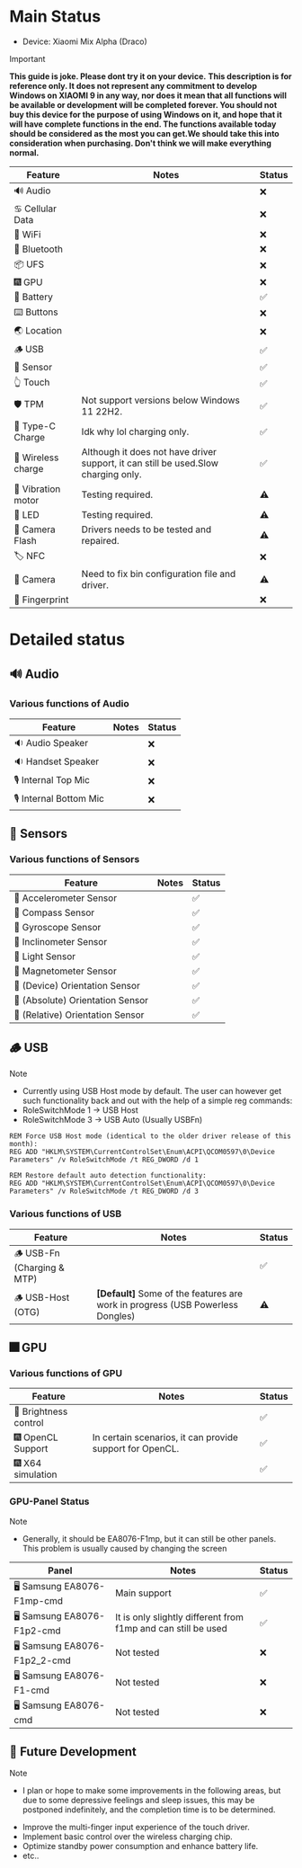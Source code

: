 # Main Status
- Device: Xiaomi Mix Alpha (Draco)
> [!IMPORTANT]
> **This guide is joke. Please dont try it on your device.**
> **This description is for reference only. It does not represent any commitment to develop Windows on XIAOMI 9 in any way, nor does it mean that all functions will be available or development will be completed forever. You should not buy this device for the purpose of using Windows on it, and hope that it will have complete functions in the end. The functions available today should be considered as the most you can get.We should take this into consideration when purchasing. Don't think we will make everything normal.**

| Feature                | Notes                                                                                   | Status         |
|------------------------|-----------------------------------------------------------------------------------------|----------------|
| 🔊 Audio               |                                                                                         | ❌            |
| ♋ Cellular Data       |                                                                                         | ❌            |
| 🛜 WiFi                |                                                                                         | ❌            |
| 🔵 Bluetooth           |                                                                                         | ❌            |
| 📦 UFS                 |                                                                                         | ❌            |
| 🎆 GPU                 |                                                                                         | ❌            |
| 🔋 Battery             |                                                                                         | ✅            |
| ⌨️ Buttons             |                                                                                         | ❌            |
| 🌏 Location            |                                                                                         | ❌           |
| 🪵 USB                 |                                                                                         | ✅            |
| 🧭 Sensor              |                                                                                         | ✅            |
| 👆 Touch               |                                                                                         | ✅            |
| 🛡️ TPM                 | Not support versions below Windows 11 22H2.                                             | ✅            |
| 🔌 Type-C Charge       | Idk why lol charging only.                                                                     | ✅            |
| 🔌 Wireless charge     | Although it does not have driver support, it can still be used.Slow charging only.      | ✅            |
| 📳 Vibration motor     | Testing required.                                                                       | ⚠️            |
| 🔦 LED                 | Testing required.                                                                       | ⚠️            |
| 📸 Camera Flash        | Drivers needs to be tested and repaired.                                                | ⚠️            |
| 🏷️ NFC                 |                                                                                         | ❌            |
| 📸 Camera              | Need to fix bin configuration file and driver.                                          | ⚠️            |
| 🧬 Fingerprint         |                                                                                         | ❌            |

# Detailed status

## 🔊 Audio
### Various functions of Audio
| Feature                | Notes                                                                                   | Status         |
|------------------------|-----------------------------------------------------------------------------------------|----------------|
| 🔉 Audio Speaker       |                                                                                         | ❌           |
| 🔉 Handset Speaker     |                                                                                         | ❌            |
| 🎙️ Internal Top Mic    |                                                                                         | ❌            |
| 🎙️ Internal Bottom Mic |                                                                                         | ❌            |

## 🧭 Sensors
### Various functions of Sensors
| Feature                            | Notes                                                                                   | Status         |
|------------------------------------|-----------------------------------------------------------------------------------------|----------------|
| 🧭 Accelerometer Sensor            |                                                                                         | ✅            |
| 🧭 Compass Sensor                  |                                                                                         | ✅            |
| 🧭 Gyroscope Sensor                |                                                                                         | ✅            |
| 🧭 Inclinometer Sensor             |                                                                                         | ✅            |
| 🧭 Light Sensor                    |                                                                                         | ✅            |
| 🧭 Magnetometer Sensor             |                                                                                         | ✅            |
| 🧭 (Device)   Orientation Sensor   |                                                                                         | ✅            |
| 🧭 (Absolute) Orientation Sensor   |                                                                                         | ✅            |
| 🧭 (Relative) Orientation Sensor   |                                                                                         | ✅            |

## 🪵 USB
> [!NOTE]
> - Currently using USB Host mode by default. The user can however get such functionality back and out with the help of a simple reg commands:
> - RoleSwitchMode 1 -> USB Host
> - RoleSwitchMode 3 -> USB Auto (Usually USBFn)
```batch
REM Force USB Host mode (identical to the older driver release of this month):
REG ADD "HKLM\SYSTEM\CurrentControlSet\Enum\ACPI\QCOM0597\0\Device Parameters" /v RoleSwitchMode /t REG_DWORD /d 1
```
```batch
REM Restore default auto detection functionality:
REG ADD "HKLM\SYSTEM\CurrentControlSet\Enum\ACPI\QCOM0597\0\Device Parameters" /v RoleSwitchMode /t REG_DWORD /d 3
```

### Various functions of USB
| Feature                         | Notes                                                                                   | Status         |
|---------------------------------|-----------------------------------------------------------------------------------------|----------------|
| 🪵 USB-Fn   (Charging & MTP)   |                                                         	                                | ✅            |
| 🪵 USB-Host (OTG)              | **[Default]** Some of the features are work in progress (USB Powerless Dongles)          | ⚠️            |


## 🎆 GPU 
### Various functions of GPU
| Feature                | Notes                                                                                   | Status         |
|------------------------|-----------------------------------------------------------------------------------------|----------------|
| 📲 Brightness control  |                                                                                         | ✅            |
| 🎆 OpenCL Support      | In certain scenarios, it can provide support for OpenCL.                                | ✅            |
| 🎆 X64 simulation      |                                                                                         | ✅            |

### GPU-Panel Status
> [!NOTE]
> - Generally, it should be EA8076-F1mp, but it can still be other panels. This problem is usually caused by changing the screen

| Panel                          | Notes                                                                                   | Status         |
|---------------------------------|----------------------------------------------------------------------------------------|----------------|
| 🖥️ Samsung EA8076-F1mp-cmd  | Main support                                                                            | ✅            |
| 🖥️ Samsung EA8076-F1p2-cmd  | It is only slightly different from f1mp and can still be used                           | ✅            |
| 🖥️ Samsung EA8076-F1p2_2-cmd| Not tested                                                                              | ❌            |
| 🖥️ Samsung EA8076-F1-cmd    | Not tested                                                                              | ❌            |
| 🖥️ Samsung EA8076-cmd       | Not tested                                                                              | ❌            |

## 🌄 Future Development
> [!NOTE]
> - I plan or hope to make some improvements in the following areas, but due to some depressive feelings and sleep issues, this may be postponed indefinitely, and the completion time is to be determined.

* Improve the multi-finger input experience of the touch driver.
* Implement basic control over the wireless charging chip.
* Optimize standby power consumption and enhance battery life.
* etc.. 
